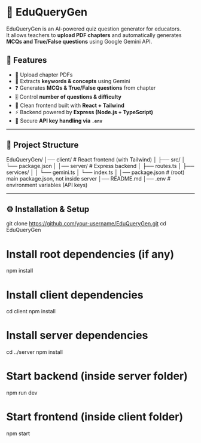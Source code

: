 # 📘 EduQueryGen

EduQueryGen is an AI-powered quiz question generator for educators.  
It allows teachers to **upload PDF chapters** and automatically generates **MCQs and True/False questions** using Google Gemini API.  

## 🚀 Features
- 📂 Upload chapter PDFs  
- 🧠 Extracts **keywords & concepts** using Gemini  
- ❓ Generates **MCQs & True/False questions** from chapter  
- 🎚️ Control **number of questions & difficulty**  
- 🎨 Clean frontend built with **React + Tailwind**  
- ⚡ Backend powered by **Express (Node.js + TypeScript)**  
- 🔑 Secure **API key handling via `.env`**  

---

## 📂 Project Structure

EduQueryGen/
│── client/              # React frontend (with Tailwind)
│   ├── src/
│   └── package.json
│
│── server/              # Express backend
│   ├── routes.ts
│   ├── services/
│   │   └── gemini.ts
│   └── index.ts
│
│── package.json         # (root) main package.json, not inside server
│── README.md
│── .env                 # environment variables (API keys)



---

## ⚙️ Installation & Setup


git clone https://github.com/your-username/EduQueryGen.git
cd EduQueryGen

# Install root dependencies (if any)
npm install

# Install client dependencies
cd client
npm install

# Install server dependencies
cd ../server
npm install

# Start backend (inside server folder)
npm run dev

# Start frontend (inside client folder)
npm start


